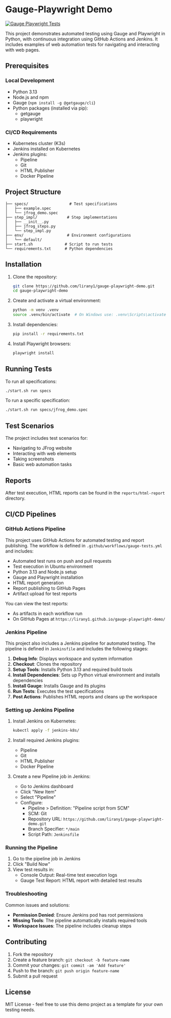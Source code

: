 # Gauge-Playwright Demo

[![Gauge Playwright Tests](https://github.com/lirany1/gauge-playwright-demo/actions/workflows/gauge-tests.yml/badge.svg)](https://github.com/lirany1/gauge-playwright-demo/actions/workflows/gauge-tests.yml)

This project demonstrates automated testing using Gauge and Playwright in Python, with continuous integration using GitHub Actions and Jenkins. It includes examples of web automation tests for navigating and interacting with web pages.

## Prerequisites

### Local Development
- Python 3.13
- Node.js and npm
- Gauge (`npm install -g @getgauge/cli`)
- Python packages (installed via pip):
  - getgauge
  - playwright

### CI/CD Requirements
- Kubernetes cluster (K3s)
- Jenkins installed on Kubernetes
- Jenkins plugins:
  - Pipeline
  - Git
  - HTML Publisher
  - Docker Pipeline

## Project Structure

```
├── specs/                  # Test specifications
│   ├── example.spec
│   └── jfrog_demo.spec
├── step_impl/             # Step implementations
│   ├── __init__.py
│   ├── jfrog_steps.py
│   └── step_impl.py
├── env/                   # Environment configurations
│   └── default/
├── start.sh              # Script to run tests
└── requirements.txt      # Python dependencies
```

## Installation

1. Clone the repository:
   ```bash
   git clone https://github.com/lirany1/gauge-playwright-demo.git
   cd gauge-playwright-demo
   ```

2. Create and activate a virtual environment:
   ```bash
   python -m venv .venv
   source .venv/bin/activate  # On Windows use: .venv\Scripts\activate
   ```

3. Install dependencies:
   ```bash
   pip install -r requirements.txt
   ```

4. Install Playwright browsers:
   ```bash
   playwright install
   ```

## Running Tests

To run all specifications:
```bash
./start.sh run specs
```

To run a specific specification:
```bash
./start.sh run specs/jfrog_demo.spec
```

## Test Scenarios

The project includes test scenarios for:
- Navigating to JFrog website
- Interacting with web elements
- Taking screenshots
- Basic web automation tasks

## Reports

After test execution, HTML reports can be found in the `reports/html-report` directory.

## CI/CD Pipelines

### GitHub Actions Pipeline

This project uses GitHub Actions for automated testing and report publishing. The workflow is defined in `.github/workflows/gauge-tests.yml` and includes:

- Automated test runs on push and pull requests
- Test execution in Ubuntu environment
- Python 3.13 and Node.js setup
- Gauge and Playwright installation
- HTML report generation
- Report publishing to GitHub Pages
- Artifact upload for test reports

You can view the test reports:
- As artifacts in each workflow run
- On GitHub Pages at `https://lirany1.github.io/gauge-playwright-demo/`

### Jenkins Pipeline

This project also includes a Jenkins pipeline for automated testing. The pipeline is defined in `Jenkinsfile` and includes the following stages:

1. **Debug Info**: Displays workspace and system information
2. **Checkout**: Clones the repository
3. **Setup Tools**: Installs Python 3.13 and required build tools
4. **Install Dependencies**: Sets up Python virtual environment and installs dependencies
5. **Install Gauge**: Installs Gauge and its plugins
6. **Run Tests**: Executes the test specifications
7. **Post Actions**: Publishes HTML reports and cleans up the workspace

### Setting up Jenkins Pipeline

1. Install Jenkins on Kubernetes:
   ```bash
   kubectl apply -f jenkins-k8s/
   ```

2. Install required Jenkins plugins:
   - Pipeline
   - Git
   - HTML Publisher
   - Docker Pipeline

3. Create a new Pipeline job in Jenkins:
   - Go to Jenkins dashboard
   - Click "New Item"
   - Select "Pipeline"
   - Configure:
     - Pipeline > Definition: "Pipeline script from SCM"
     - SCM: Git
     - Repository URL: `https://github.com/lirany1/gauge-playwright-demo.git`
     - Branch Specifier: `*/main`
     - Script Path: `Jenkinsfile`

### Running the Pipeline

1. Go to the pipeline job in Jenkins
2. Click "Build Now"
3. View test results in:
   - Console Output: Real-time test execution logs
   - Gauge Test Report: HTML report with detailed test results

### Troubleshooting

Common issues and solutions:
- **Permission Denied**: Ensure Jenkins pod has root permissions
- **Missing Tools**: The pipeline automatically installs required tools
- **Workspace Issues**: The pipeline includes cleanup steps

## Contributing

1. Fork the repository
2. Create a feature branch: `git checkout -b feature-name`
3. Commit your changes: `git commit -am 'Add feature'`
4. Push to the branch: `git push origin feature-name`
5. Submit a pull request

## License

MIT License - feel free to use this demo project as a template for your own testing needs.
```
